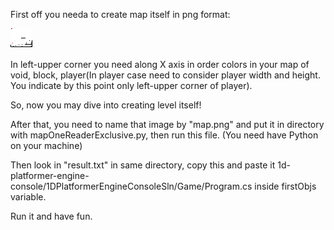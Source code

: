 First off you needa to create map itself in png format:

![Example map](mapOneReaderExclusive/map.png)

In left-upper corner you need along X axis in order colors in your map of void, block, player(In player case need to consider player width and height. You indicate by this point only left-upper corner of player).

So, now you may dive into creating level itself!

After that, you need to name that image by "map.png" and put it in directory with mapOneReaderExclusive.py, then run this file. (You need have Python on your machine)

Then look in "result.txt" in same directory, copy this and paste it 1d-platformer-engine-console/1DPlatformerEngineConsoleSln/Game/Program.cs inside firstObjs variable.

Run it and have fun.
